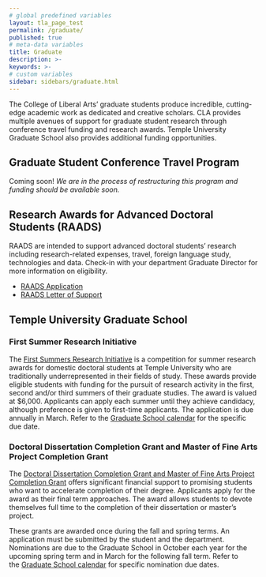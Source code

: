 ```yaml
---
# global predefined variables
layout: tla_page_test
permalink: /graduate/
published: true
# meta-data variables
title: Graduate
description: >-       
keywords: >-
# custom variables
sidebar: sidebars/graduate.html
---
```

The College of Liberal Arts’ graduate students produce incredible, cutting-edge academic work as dedicated and creative scholars. CLA provides multiple avenues of support for graduate student research through conference travel funding and research awards. Temple University Graduate School also provides additional funding opportunities.

## Graduate Student Conference Travel Program 
Coming soon! _We are in the process of restructuring this program and funding should be available soon._

## Research Awards for Advanced Doctoral Students (RAADS)
RAADS are intended to support advanced doctoral students’ research including research-related expenses, travel, foreign language study, technologies and data. Check-in with your department Graduate Director for more information on eligibility. 
- [RAADS Application](https://form.jotform.com/92594592867174)
- [RAADS Letter of Support](https://form.jotform.com/92596292037162)

## Temple University Graduate School
### First Summer Research Initiative 
The [First Summers Research Initiative](https://grad.temple.edu/admissions/costs-financial-aid-more/university-financial-support) is a competition for summer research awards for domestic doctoral students at Temple University who are traditionally underrepresented in their fields of study. These awards provide eligible students with funding for the pursuit of research activity in the first, second and/or third summers of their graduate studies. The award is valued at $6,000. Applicants can apply each summer until they achieve candidacy, although preference is given to first-time applicants. The application is due annually in March. Refer to the [Graduate School calendar](https://bulletin.temple.edu/graduate/academic-calendar/) for the specific due date.

### Doctoral Dissertation Completion Grant and Master of Fine Arts Project Completion Grant 
The [Doctoral Dissertation Completion Grant and Master of Fine Arts Project Completion Grant](https://grad.temple.edu/admissions/costs-financial-aid-more/university-financial-support) offers significant financial support to promising students who want to accelerate completion of their degree. Applicants apply for the award as their final term approaches. The award allows students to devote themselves full time to the completion of their dissertation or master’s project.

These grants are awarded once during the fall and spring terms. An application must be submitted by the student and the department. Nominations are due to the Graduate School in October each year for the upcoming spring term and in March for the following fall term. Refer to the [Graduate School calendar](https://bulletin.temple.edu/graduate/academic-calendar/) for specific nomination due dates.

